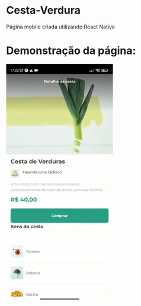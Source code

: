 # Cesta-Verdura
Página mobile criada utilizando React Native






# Demonstração da página:


![ReactNative](https://github.com/CarlosAlexFO/ReactNative_Cesta-Verdura/blob/main/ReactNative.gif)
